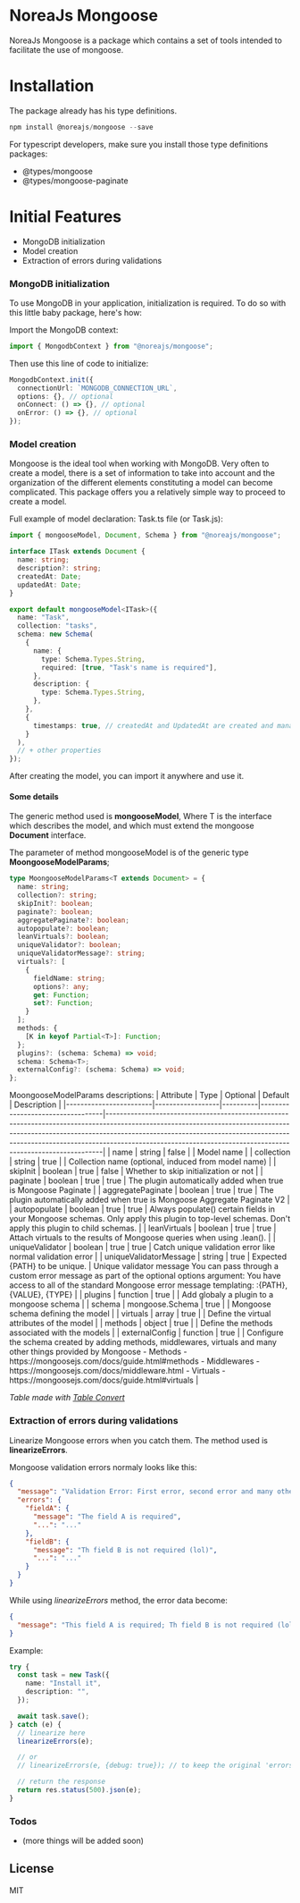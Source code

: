 # NoreaJs Mongoose

NoreaJs Mongoose is a package which contains a set of tools intended to facilitate the use of mongoose.

# Installation

The package already has his type definitions.

```powershell
npm install @noreajs/mongoose --save
```

For typescript developers, make sure you install those type definitions packages:
- @types/mongoose
- @types/mongoose-paginate

# Initial Features

- MongoDB initialization
- Model creation
- Extraction of errors during validations

### MongoDB initialization

To use MongoDB in your application, initialization is required. To do so with this little baby package, here's how:

Import the MongoDB context:

```typescript
import { MongodbContext } from "@noreajs/mongoose";
```

Then use this line of code to initialize:

```typescript
MongodbContext.init({
  connectionUrl: `MONGODB_CONNECTION_URL`,
  options: {}, // optional
  onConnect: () => {}, // optional
  onError: () => {}, // optional
});
```

### Model creation

Mongoose is the ideal tool when working with MongoDB. Very often to create a model, there is a set of information to take into account and the organization of the different elements constituting a model can become complicated. This package offers you a relatively simple way to proceed to create a model.

Full example of model declaration: Task.ts file (or Task.js):

```typescript
import { mongooseModel, Document, Schema } from "@noreajs/mongoose";

interface ITask extends Document {
  name: string;
  description?: string;
  createdAt: Date;
  updatedAt: Date;
}

export default mongooseModel<ITask>({
  name: "Task",
  collection: "tasks",
  schema: new Schema(
    {
      name: {
        type: Schema.Types.String,
        required: [true, "Task's name is required"],
      },
      description: {
        type: Schema.Types.String,
      },
    },
    {
      timestamps: true, // createdAt and UpdatedAt are created and managed by mongoose
    }
  ),
  // + other properties
});
```

After creating the model, you can import it anywhere and use it.

#### Some details

The generic method used is **mongooseModel<T>**, Where T is the interface which describes the model, and which must extend the mongoose **Document** interface.

The parameter of method mongooseModel is of the generic type **MoongooseModelParams<T>**;

```typescript
type MoongooseModelParams<T extends Document> = {
  name: string;
  collection?: string;
  skipInit?: boolean;
  paginate?: boolean;
  aggregatePaginate?: boolean;
  autopopulate?: boolean;
  leanVirtuals?: boolean;
  uniqueValidator?: boolean;
  uniqueValidatorMessage?: string;
  virtuals?: [
    {
      fieldName: string;
      options?: any;
      get: Function;
      set?: Function;
    }
  ];
  methods: {
    [K in keyof Partial<T>]: Function;
  };
  plugins?: (schema: Schema) => void;
  schema: Schema<T>;
  externalConfig?: (schema: Schema) => void;
};
```

MoongooseModelParams<T> descriptions:
| Attribute | Type | Optional | Default | Description |
|------------------------|------------------|----------|----------------------------------|-----------------------------------------------------------------------------------------------------------------------------------------------------------------------------------------------------------------------------------------------------------------------------------------------------------------------|
| name | string | false | | Model name |
| collection | string | true | | Collection name \(optional, induced from model name\) |
| skipInit | boolean | true | false | Whether to skip initialization or not |
| paginate | boolean | true | true | The plugin automatically added when true is Mongoose Paginate |
| aggregatePaginate | boolean | true | true | The plugin automatically added when true is Mongoose Aggregate Paginate V2 |
| autopopulate | boolean | true | true | Always populate\(\) certain fields in your Mongoose schemas\. Only apply this plugin to top\-level schemas\. Don't apply this plugin to child schemas\. |
| leanVirtuals | boolean | true | true | Attach virtuals to the results of Mongoose queries when using \.lean\(\)\. |
| uniqueValidator | boolean | true | true | Catch unique validation error like normal validation error |
| uniqueValidatorMessage | string | true | Expected \{PATH\} to be unique\. | Unique validator message You can pass through a custom error message as part of the optional options argument: You have access to all of the standard Mongoose error message templating: :\{PATH\}, \{VALUE\}, \{TYPE\} |
| plugins | function | true | | Add globaly a plugin to a mongoose schema |
| schema | mongoose\.Schema | true | | Mongoose schema defining the model |
| virtuals | array | true | | Define the virtual attributes of the model |
| methods | object | true | | Define the methods associated with the models |
| externalConfig | function | true | | Configure the schema created by adding methods, middlewares, virtuals and many other things provided by Mongoose \- Methods \- https://mongoosejs\.com/docs/guide\.html\#methods \- Middlewares \- https://mongoosejs\.com/docs/middleware\.html \- Virtuals \- https://mongoosejs\.com/docs/guide\.html\#virtuals |

_Table made with [Table Convert](https://tableconvert.com/)_

### Extraction of errors during validations

Linearize Mongoose errors when you catch them. The method used is **linearizeErrors**.

Mongoose validation errors normaly looks like this:

```json
{
  "message": "Validation Error: First error, second error and many other (maybe) unnecessary",
  "errors": {
    "fieldA": {
      "message": "The field A is required",
      "...": "..."
    },
    "fieldB": {
      "message": "Th field B is not required (lol)",
      "...": "..."
    }
  }
}
```

While using _linearizeErrors_ method, the error data become:

```json
{
  "message": "This field A is required; Th field B is not required (lol)"
}
```

Example:

```typescript
try {
  const task = new Task({
    name: "Install it",
    description: "",
  });

  await task.save();
} catch (e) {
  // linearize here
  linearizeErrors(e);

  // or
  // linearizeErrors(e, {debug: true}); // to keep the original 'errors' attribute

  // return the response
  return res.status(500).json(e);
}
```

### Todos

- (more things will be added soon)

## License

MIT
